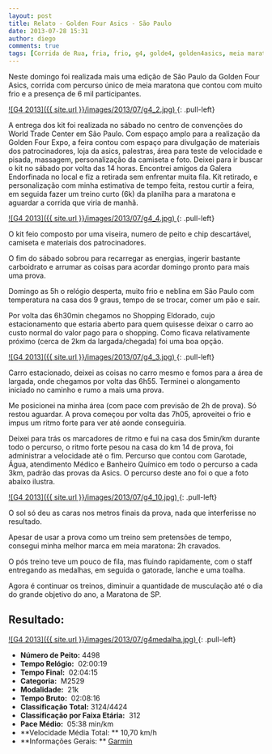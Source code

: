 ```yaml
---
layout: post
title: Relato - Golden Four Asics - São Paulo
date: 2013-07-28 15:31
author: diego
comments: true
tags: [Corrida de Rua, fria, frio, g4, golde4, golden4asics, meia maratona, rapida, são paulo]
---
```


Neste domingo foi realizada mais uma edição de São Paulo da Golden Four Asics, corrida com percurso único de meia maratona que contou com muito frio e a presença de 6 mil participantes.

<a href="/images/2013/07/g4_2.jpg">
![G4 2013]({{ site.url }}/images/2013/07/g4_2.jpg)
</a>
{: .pull-left}

A entrega dos kit foi realizada no sábado no centro de convenções do World Trade Center em São Paulo. Com espaço amplo para a realização da Golden Four Expo, a feira contou com espaço para divulgação de materiais dos patrocinadores, loja da asics, palestras, área para teste de velocidade e pisada, massagem, personalização da camiseta e foto.
Deixei para ir buscar o kit no sábado por volta das 14 horas. Encontrei amigos da Galera Endorfinada no local e fiz a retirada sem enfrentar muita fila. Kit retirado, e personalização com minha estimativa de tempo feita, restou curtir a feira, em seguida fazer um treino curto (6k) da planilha para a maratona e aguardar a corrida que viria de manhã.

<a href="/images/2013/07/g4_4.jpg">
![G4 2013]({{ site.url }}/images/2013/07/g4_4.jpg)
</a>
{: .pull-left}

O kit feio composto por uma viseira, numero de peito e chip descartável, camiseta e materiais dos patrocinadores.

O fim do sábado sobrou para recarregar as energias, ingerir bastante carboidrato e arrumar as coisas para acordar domingo pronto para mais uma prova.

Domingo as 5h o relógio desperta, muito frio e neblina em São Paulo com temperatura na casa dos 9 graus, tempo de se trocar, comer um pão e sair.

Por volta das 6h30min chegamos no Shopping Eldorado, cujo estacionamento que estaria aberto para quem quisesse deixar o carro ao custo normal do valor pago para o shopping. Como ficava relativamente próximo (cerca de 2km da largada/chegada) foi uma boa opção.

<a href="/images/2013/07/g4_3.jpg">
![G4 2013]({{ site.url }}/images/2013/07/g4_3.jpg)
</a>
{: .pull-left}

Carro estacionado, deixei as coisas no carro mesmo e fomos para a área de largada, onde chegamos por volta das 6h55. Terminei o alongamento iniciado no caminho e rumo a mais uma prova.

Me posicionei na minha área (com pace com previsão de 2h de prova). Só restou aguardar. A prova começou por volta das 7h05, aproveitei o frio e impus um ritmo forte para ver até aonde conseguiria.

Deixei para trás os marcadores de ritmo e fui na casa dos 5min/km durante todo o percurso, o ritmo forte pesou na casa do km 14 de prova, foi administrar a velocidade até o fim. Percurso que contou com Garotade, Água, atendimento Médico e Banheiro Químico em todo o percurso a cada 3km, padrão das provas da Asics. O percurso deste ano foi o que a foto abaixo ilustra.

<a href="/images/2013/07/g4_10.jpg">
![G4 2013]({{ site.url }}/images/2013/07/g4_10.jpg)
</a>
{: .pull-left}

O sol só deu as caras nos metros finais da prova, nada que interferisse no resultado.

Apesar de usar a prova como um treino sem pretensões de tempo, consegui minha melhor marca em meia maratona: 2h cravados.

O pós treino teve um pouco de fila, mas fluindo rapidamente, com o staff entregando as medalhas, em seguida o gatorade, lanche e uma toalha.

Agora é continuar os treinos, diminuir a quantidade de musculação até o dia do grande objetivo do ano, a Maratona de SP.

## Resultado:

<a href="/images/2013/07/g4medalha_big.jpg">
![G4 2013]({{ site.url }}/images/2013/07/g4medalha.jpg)
</a>
{: .pull-left}

* **Número de Peito:**  4498
* **Tempo Relógio:**  02:00:19
* **Tempo Final:**  02:04:15
* **Categoria:**  M2529
* **Modalidade:**  21k
* **Tempo Bruto:**  02:08:16
* **Classificação Total:**  3124/4424
* **Classificação por Faixa Etária:**  312
* **Pace Médio:**  05:38 min/km
* **Velocidade Média Total: **  10,70 km/h
* **Informações Gerais: ** <a href="http://connect.garmin.com/activity/349656826" target="_blank">Garmin</a>